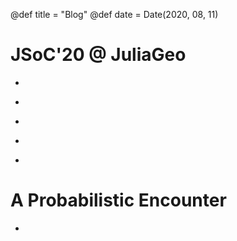 @def title = "Blog"
@def date = Date(2020, 08, 11)

# JSoC'20 @ JuliaGeo

* ~~~<a href="/blog_pages/proposal">Project Plan</a>~~~
* ~~~<a href="/blog_pages/workflow">Workflow</a>~~~
* ~~~<a href="/blog_pages/misc">Side Quests</a>~~~
* ~~~<a href="/blog_pages/implementation">Implementation(Final output)</a>~~~
* ~~~<a href="https://discourse.julialang.org/t/moving-to-geometrybasics/40861">Discussion on Julia Discourse</a>~~~

# A Probabilistic Encounter

* ~~~<a href="/blog_pages/ibmq">Birth of IBMQJulia.jl</a>~~~

